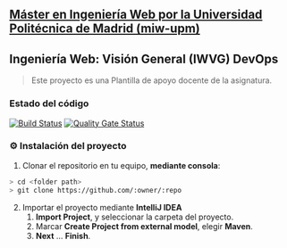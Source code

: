 ## [Máster en Ingeniería Web por la Universidad Politécnica de Madrid (miw-upm)](http://miw.etsisi.upm.es)
## Ingeniería Web: Visión General (IWVG) DevOps
> Este proyecto es una Plantilla de apoyo docente de la asignatura.

### Estado del código
[![Build Status](https://travis-ci.org/PabloCC/iwvg-devops-pablo-coronado.svg?branch=develop)](https://travis-ci.org/PabloCC/iwvg-devops-pablo-coronado)
[![Quality Gate Status](https://sonarcloud.io/api/project_badges/measure?project=pablo.coronado%3Aiwvg-devops-pcc&metric=alert_status)](https://sonarcloud.io/dashboard?id=pablo.coronado%3Aiwvg-devops-pcc)

### :gear: Instalación del proyecto
1. Clonar el repositorio en tu equipo, **mediante consola**:
```sh
> cd <folder path>
> git clone https://github.com/:owner/:repo
```
2. Importar el proyecto mediante **IntelliJ IDEA**
   1. **Import Project**, y seleccionar la carpeta del proyecto.
   1. Marcar **Create Project from external model**, elegir **Maven**.
   1. **Next** … **Finish**.
